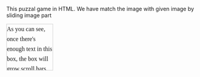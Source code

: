This puzzal game in HTML. We have match the image with given image by sliding image part

<div style="height:120px;width:120px;border:1px solid #ccc;font:16px/26px Georgia, Garamond, Serif;overflow:auto;">
As you can see, once there's enough text in this box, the box will grow scroll bars... that's why we call it a scroll box! You could also place an image into the scroll box.
</div>
